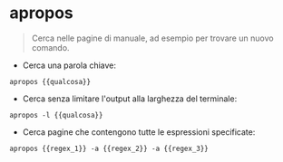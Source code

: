 # apropos

> Cerca nelle pagine di manuale, ad esempio per trovare un nuovo comando.

- Cerca una parola chiave:

`apropos {{qualcosa}}`

- Cerca senza limitare l'output alla larghezza del terminale:

`apropos -l {{qualcosa}}`

- Cerca pagine che contengono tutte le espressioni specificate:

`apropos {{regex_1}} -a {{regex_2}} -a {{regex_3}}`
